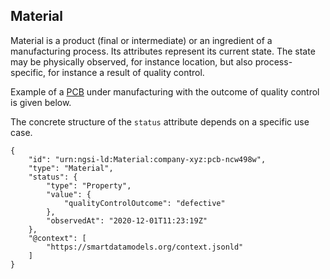 ## Material

Material is a product (final or intermediate) or an ingredient of a manufacturing process. 
Its attributes represent its current state. 
The state may be physically observed, for instance location, but also process-specific, for instance a result of quality control.

Example of a [PCB](https://en.wikipedia.org/wiki/Printed_circuit_board)
under manufacturing with the outcome of quality control 
is given below.

The concrete structure of the `status` attribute depends on 
a specific use case.  

```
{
    "id": "urn:ngsi-ld:Material:company-xyz:pcb-ncw498w",
    "type": "Material",
    "status": {
        "type": "Property",
        "value": {
            "qualityControlOutcome": "defective"
        },
        "observedAt": "2020-12-01T11:23:19Z"
    },
    "@context": [
        "https://smartdatamodels.org/context.jsonld"
    ]
}
```
